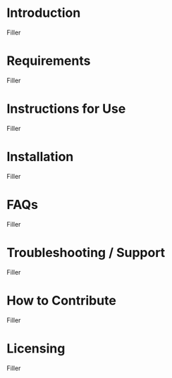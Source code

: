 # Introduction

Filler

# Requirements

Filler

# Instructions for Use

Filler

# Installation

Filler

# FAQs

Filler

# Troubleshooting / Support

Filler

# How to Contribute

Filler

# Licensing

Filler
